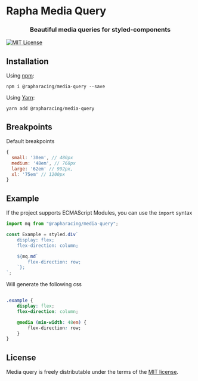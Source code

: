 # Rapha Media Query

<h3 align="center">Beautiful media queries for styled-components</h3>

[![MIT License][license-image]][license-url]

## Installation

Using [npm](https://www.npmjs.com/):

```console
npm i @rapharacing/media-query --save
```

Using [Yarn](https://yarnpkg.com/):

```console
yarn add @rapharacing/media-query
```

## Breakpoints

Default breakpoints

```javascript
{
  small: '30em', // 480px
  medium: '48em', // 768px
  large: '62em' // 992px,
  xl: '75em' // 1200px
}
```

## Example

If the project supports ECMAScript Modules, you can use the `import` syntax

```js
import mq from "@rapharacing/media-query";

const Example = styled.div`
    display: flex;
    flex-direction: column;

    ${mq.md`
        flex-direction: row;
    `};
`;
```

Will generate the following css

```css

.example {
    display: flex;
    flex-direction: column;

    @media (min-width: 48em) {
        flex-direction: row;
    }
}
```

## License

Media query is freely distributable under the terms of the [MIT license](https://github.com/rapharacing/design-tokens/blob/develop/Licence).

[license-image]: http://img.shields.io/badge/license-MIT-blue.svg?style=flat
[license-url]: https://github.com/moment/moment/blob/develop/LICENSE.md